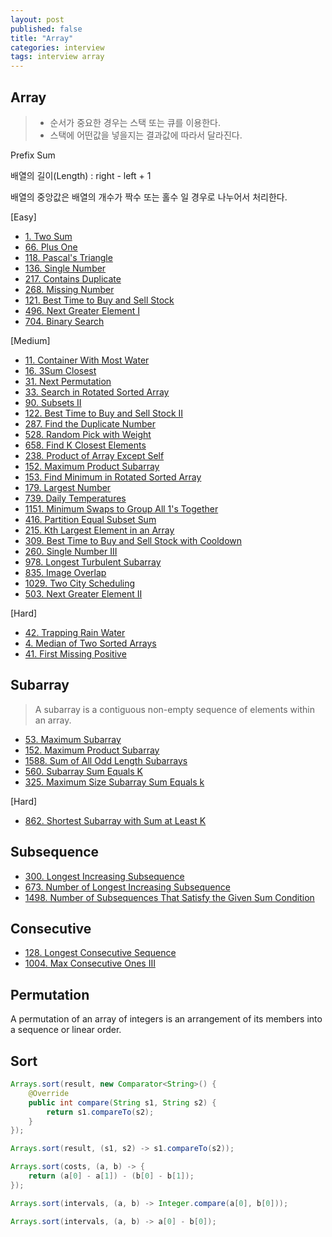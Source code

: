 ```yaml
---
layout: post
published: false
title: "Array"
categories: interview
tags: interview array
---
```


## Array
> - 순서가 중요한 경우는 스택 또는 큐를 이용한다.
> - 스택에 어떤값을 넣을지는 결과값에 따라서 달라진다.

Prefix Sum

배열의 길이(Length) : right - left + 1

배열의 중앙값은 배열의 개수가 짝수 또는 홀수 일 경우로 나누어서 처리한다.

[Easy]
- [1. Two Sum](https://leetcode.com/problems/two-sum/)
- [66. Plus One](https://leetcode.com/problems/plus-one/)
- [118. Pascal's Triangle](https://leetcode.com/problems/pascals-triangle/)
- [136. Single Number](https://leetcode.com/problems/single-number/)
- [217. Contains Duplicate](https://leetcode.com/problems/contains-duplicate/)
- [268. Missing Number](https://leetcode.com/problems/missing-number/)
- [121. Best Time to Buy and Sell Stock](https://leetcode.com/problems/best-time-to-buy-and-sell-stock/)
- [496. Next Greater Element I](https://leetcode.com/problems/next-greater-element-i/)
- [704. Binary Search](https://leetcode.com/problems/binary-search/)

[Medium]
- [11. Container With Most Water](https://leetcode.com/problems/container-with-most-water/)
- [16. 3Sum Closest](https://leetcode.com/problems/3sum-closest/)
- [31. Next Permutation](https://leetcode.com/problems/next-permutation/)
- [33. Search in Rotated Sorted Array](https://leetcode.com/problems/search-in-rotated-sorted-array/)
- [90. Subsets II](https://leetcode.com/problems/subsets-ii/)
- [122. Best Time to Buy and Sell Stock II](https://leetcode.com/problems/best-time-to-buy-and-sell-stock-ii/)
- [287. Find the Duplicate Number](https://leetcode.com/problems/find-the-duplicate-number/)
- [528. Random Pick with Weight](https://leetcode.com/problems/random-pick-with-weight/)
- [658. Find K Closest Elements](https://leetcode.com/problems/find-k-closest-elements/)
- [238. Product of Array Except Self](https://leetcode.com/problems/product-of-array-except-self/)
- [152. Maximum Product Subarray](https://leetcode.com/problems/maximum-product-subarray/)
- [153. Find Minimum in Rotated Sorted Array](https://leetcode.com/problems/find-minimum-in-rotated-sorted-array/)
- [179. Largest Number](https://leetcode.com/problems/largest-number/)
- [739. Daily Temperatures](https://leetcode.com/problems/daily-temperatures/)
- [1151. Minimum Swaps to Group All 1's Together](https://leetcode.com/problems/minimum-swaps-to-group-all-1s-together/)
- [416. Partition Equal Subset Sum](https://leetcode.com/problems/partition-equal-subset-sum/)
- [215. Kth Largest Element in an Array](https://leetcode.com/problems/kth-largest-element-in-an-array/)
- [309. Best Time to Buy and Sell Stock with Cooldown](https://leetcode.com/problems/best-time-to-buy-and-sell-stock-with-cooldown/)
- [260. Single Number III](https://leetcode.com/problems/single-number-iii/)
- [978. Longest Turbulent Subarray](https://leetcode.com/problems/longest-turbulent-subarray/)
- [835. Image Overlap](https://leetcode.com/problems/image-overlap/)
- [1029. Two City Scheduling](https://leetcode.com/problems/two-city-scheduling/)
- [503. Next Greater Element II](https://leetcode.com/problems/next-greater-element-ii/)

[Hard]
- [42. Trapping Rain Water](https://leetcode.com/problems/trapping-rain-water)
- [4. Median of Two Sorted Arrays](https://leetcode.com/problems/median-of-two-sorted-arrays/)
- [41. First Missing Positive](https://leetcode.com/problems/first-missing-positive/)

## Subarray
> A subarray is a contiguous non-empty sequence of elements within an array.

- [53. Maximum Subarray](https://leetcode.com/problems/maximum-subarray/)
- [152. Maximum Product Subarray](https://leetcode.com/problems/maximum-product-subarray/)
- [1588. Sum of All Odd Length Subarrays](https://leetcode.com/problems/sum-of-all-odd-length-subarrays/)
- [560. Subarray Sum Equals K](https://leetcode.com/problems/subarray-sum-equals-k/)
- [325. Maximum Size Subarray Sum Equals k](https://leetcode.com/problems/maximum-size-subarray-sum-equals-k/)

[Hard]
- [862. Shortest Subarray with Sum at Least K](https://leetcode.com/problems/shortest-subarray-with-sum-at-least-k/)

## Subsequence

- [300. Longest Increasing Subsequence](https://leetcode.com/problems/longest-increasing-subsequence/)
- [673. Number of Longest Increasing Subsequence](https://leetcode.com/problems/number-of-longest-increasing-subsequence/)
- [1498. Number of Subsequences That Satisfy the Given Sum Condition](https://leetcode.com/problems/number-of-subsequences-that-satisfy-the-given-sum-condition/)

## Consecutive

- [128. Longest Consecutive Sequence](https://leetcode.com/problems/longest-consecutive-sequence/)
- [1004. Max Consecutive Ones III](https://leetcode.com/problems/max-consecutive-ones-iii/)

## Permutation
A permutation of an array of integers is an arrangement of its members into a sequence or linear order.

## Sort
```java
Arrays.sort(result, new Comparator<String>() {
    @Override
    public int compare(String s1, String s2) {
        return s1.compareTo(s2);
    }
});

Arrays.sort(result, (s1, s2) -> s1.compareTo(s2));

Arrays.sort(costs, (a, b) -> {
    return (a[0] - a[1]) - (b[0] - b[1]);
});

Arrays.sort(intervals, (a, b) -> Integer.compare(a[0], b[0]));

Arrays.sort(intervals, (a, b) -> a[0] - b[0]);
```